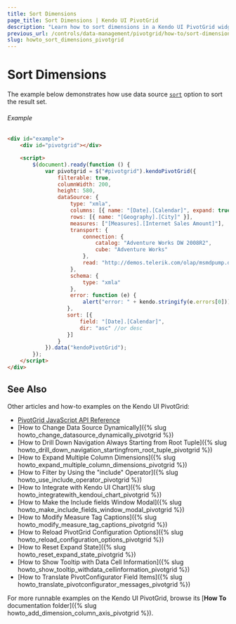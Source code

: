 ```yaml
---
title: Sort Dimensions
page_title: Sort Dimensions | Kendo UI PivotGrid
description: "Learn how to sort dimensions in a Kendo UI PivotGrid widget."
previous_url: /controls/data-management/pivotgrid/how-to/sort-dimension
slug: howto_sort_dimensions_pivotgrid
---
```


# Sort Dimensions

The example below demonstrates how use data source [`sort`](/api/javascript/data/datasource#configuration-sort) option to sort the result set.

###### Example

```html
<div id="example">
    <div id="pivotgrid"></div>

    <script>
        $(document).ready(function () {
            var pivotgrid = $("#pivotgrid").kendoPivotGrid({
                filterable: true,
                columnWidth: 200,
                height: 580,
                dataSource: {
                    type: "xmla",
                    columns: [{ name: "[Date].[Calendar]", expand: true }, { name: "[Product].[Category]" } ],
                    rows: [{ name: "[Geography].[City]" }],
                    measures: ["[Measures].[Internet Sales Amount]"],
                    transport: {
                        connection: {
                            catalog: "Adventure Works DW 2008R2",
                            cube: "Adventure Works"
                        },
                        read: "http://demos.telerik.com/olap/msmdpump.dll"
                    },
                    schema: {
                        type: "xmla"
                    },
                    error: function (e) {
                        alert("error: " + kendo.stringify(e.errors[0]));
                   },
                   sort: [{
                       field: "[Date].[Calendar]",
                       dir: "asc" //or desc
                   }]
                }
            }).data("kendoPivotGrid");
        });
    </script>
</div>
```

## See Also

Other articles and how-to examples on the Kendo UI PivotGrid:

* [PivotGrid JavaScript API Reference](/api/javascript/ui/pivotgrid)
* [How to Change Data Source Dynamically]({% slug howto_change_datasource_dynamically_pivotgrid %})
* [How to Drill Down Navigation Always Starting from Root Tuple]({% slug howto_drill_down_navigation_startingfrom_root_tuple_pivotgrid %})
* [How to Expand Multiple Column Dimensions]({% slug howto_expand_multiple_column_dimensions_pivotgrid %})
* [How to Filter by Using the "include" Operator]({% slug howto_use_include_operator_pivotgrid %})
* [How to Integrate with Kendo UI Chart]({% slug howto_integratewith_kendoui_chart_pivotgrid %})
* [How to Make the Include fields Window Modal]({% slug howto_make_include_fields_window_modal_pivotgrid %})
* [How to Modify Measure Tag Captions]({% slug howto_modify_measure_tag_captions_pivotgrid %})
* [How to Reload PivotGrid Configuration Options]({% slug howto_reload_configuration_options_pivotgrid %})
* [How to Reset Expand State]({% slug howto_reset_expand_state_pivotgrid %})
* [How to Show Tooltip with Data Cell Information]({% slug howto_show_tooltip_withdata_cellinformation_pivotgrid %})
* [How to Translate PivotConfigurator Field Items]({% slug howto_translate_pivotconfigurator_messages_pivotgrid %})

For more runnable examples on the Kendo UI PivotGrid, browse its [**How To** documentation folder]({% slug howto_add_dimension_column_axis_pivotgrid %}).
